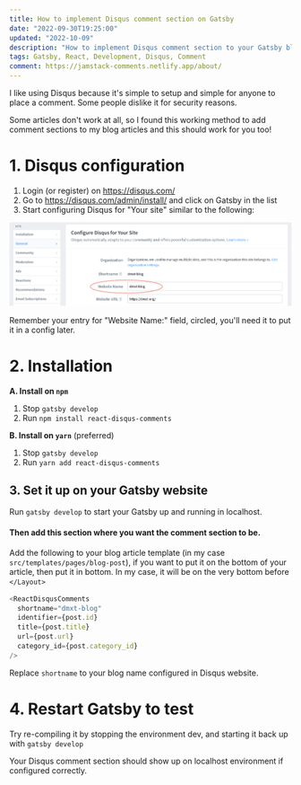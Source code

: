 ```yaml
---
title: How to implement Disqus comment section on Gatsby
date: "2022-09-30T19:25:00"
updated: "2022-10-09"
description: "How to implement Disqus comment section to your Gatsby blog article"
tags: Gatsby, React, Development, Disqus, Comment
comment: https://jamstack-comments.netlify.app/about/
---
```


I like using Disqus because it's simple to setup and simple for anyone to place a comment.
Some people dislike it for security reasons.

Some articles don't work at all, so I found this working method to add comment sections to my blog articles and this should work for you too!


# 1. Disqus configuration

1. Login (or register) on https://disqus.com/
2. Go to https://disqus.com/admin/install/ and click on Gatsby in the list
3. Start configuring Disqus for "Your site" similar to the following:

![disqus-settings](images/disqus-setting.png)

Remember your entry for "Website Name:" field, circled, you'll need it to put it in a config later.

# 2. Installation
**A. Install on `npm`**
1. Stop `gatsby develop`
2. Run `npm install react-disqus-comments`

**B. Install on `yarn`** (preferred)
1. Stop `gatsby develop`
2. Run `yarn add react-disqus-comments`

## 3. Set it up on your Gatsby website

Run `gatsby develop` to start your Gatsby up and running in localhost.

#### Then add this section where you want the comment section to be. 

Add the following to your blog article template (in my case `src/templates/pages/blog-post`), if you want to put it on the bottom of your article, then put it in bottom.  In my case, it will be on the very bottom before `</Layout>`

```javascript
<ReactDisqusComments
  shortname="dmxt-blog"
  identifier={post.id}
  title={post.title}
  url={post.url}
  category_id={post.category_id}
/>
```
Replace `shortname` to your blog name configured in Disqus website.

# 4. Restart Gatsby to test
Try re-compiling it by stopping the environment dev, and starting it back up with 
`gatsby develop`

Your Disqus comment section should show up on localhost environment if configured correctly.
